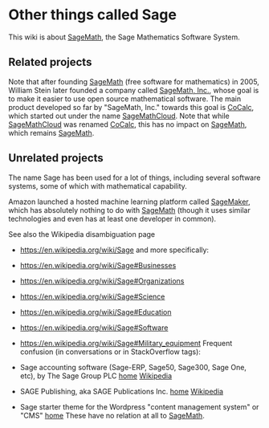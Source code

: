 

# Other things called Sage

This wiki is about <a href="/SageMath">SageMath</a>, the Sage Mathematics Software System. 


## Related projects

Note that after founding <a href="/SageMath">SageMath</a> (free software for mathematics) in 2005, William Stein later founded a company called <a href="/SageMathInc">SageMath, Inc.</a>, whose goal is to make it easier to use open source mathematical software. The main product developed so far by "SageMath, Inc." towards this goal is <a class="https" href="https://cocalc.com">CoCalc</a>, which started out under the name <a href="/SageMathCloud">SageMathCloud</a>. Note that while <a href="/SageMathCloud">SageMathCloud</a> was renamed <a href="/CoCalc">CoCalc</a>, this has no impact on <a href="/SageMath">SageMath</a>, which remains <a href="/SageMath">SageMath</a>. 


## Unrelated projects

The name Sage has been used for a lot of things, including several software systems, some of which with mathematical capability. 

Amazon launched a hosted machine learning platform called <a class="https" href="https://aws.amazon.com/sagemaker">SageMaker</a>, which has absolutely nothing to do with <a href="/SageMath">SageMath</a> (though it uses similar technologies and even has at least one developer in common). 

See also the Wikipedia disambiguation page 

   * <a href="https://en.wikipedia.org/wiki/Sage">https://en.wikipedia.org/wiki/Sage</a> 
and more specifically: 

   * <a href="https://en.wikipedia.org/wiki/Sage#Businesses">https://en.wikipedia.org/wiki/Sage#Businesses</a> 
   * <a href="https://en.wikipedia.org/wiki/Sage#Organizations">https://en.wikipedia.org/wiki/Sage#Organizations</a> 
   * <a href="https://en.wikipedia.org/wiki/Sage#Science">https://en.wikipedia.org/wiki/Sage#Science</a> 
   * <a href="https://en.wikipedia.org/wiki/Sage#Education">https://en.wikipedia.org/wiki/Sage#Education</a> 
   * <a href="https://en.wikipedia.org/wiki/Sage#Software">https://en.wikipedia.org/wiki/Sage#Software</a> 
   * <a href="https://en.wikipedia.org/wiki/Sage#Military_equipment">https://en.wikipedia.org/wiki/Sage#Military_equipment</a> 
Frequent confusion (in conversations or in StackOverflow tags): 

   * Sage accounting software (Sage-ERP, Sage50, Sage300, Sage One, etc), by The Sage Group PLC <a class="https" href="https://www.sage.com/en-us/">home</a> <a class="https" href="https://en.wikipedia.org/wiki/Sage_Group">Wikipedia</a> 
   * SAGE Publishing, aka SAGE Publications Inc. <a class="https" href="https://us.sagepub.com/en-us/nam">home</a> <a class="https" href="https://en.wikipedia.org/wiki/SAGE_Publications">Wikipedia</a> 
   * Sage starter theme for the Wordpress "content management system" or "CMS" <a class="https" href="https://roots.io/sage/">home</a> 
These have no relation at all to <a href="/SageMath">SageMath</a>. 

